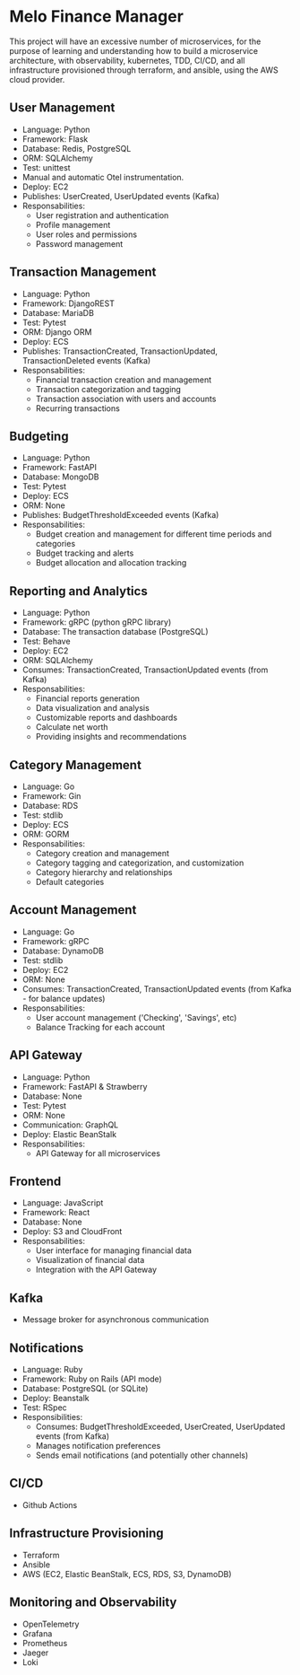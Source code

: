 # Melo Finance Manager
This project will have an excessive number of microservices, for the purpose of learning and understanding how to build a microservice architecture, with observability, kubernetes, TDD, CI/CD, and all infrastructure provisioned through terraform, and ansible, using the AWS cloud provider.

## User Management
- Language: Python
- Framework: Flask
- Database: Redis, PostgreSQL
- ORM: SQLAlchemy
- Test: unittest
- Manual and automatic Otel instrumentation.
- Deploy: EC2
- Publishes: UserCreated, UserUpdated events (Kafka)
- Responsabilities:
  - User registration and authentication
  - Profile management
  - User roles and permissions
  - Password management

## Transaction Management
- Language: Python
- Framework: DjangoREST
- Database: MariaDB
- Test: Pytest
- ORM: Django ORM
- Deploy: ECS
- Publishes: TransactionCreated, TransactionUpdated, TransactionDeleted events (Kafka)
- Responsabilities:
  - Financial transaction creation and management
  - Transaction categorization and tagging
  - Transaction association with users and accounts
  - Recurring transactions

## Budgeting
- Language: Python
- Framework: FastAPI
- Database: MongoDB
- Test: Pytest
- Deploy: ECS
- ORM: None
- Publishes: BudgetThresholdExceeded events (Kafka)
- Responsabilities:
  - Budget creation and management for different time periods and categories
  - Budget tracking and alerts
  - Budget allocation and allocation tracking   

## Reporting and Analytics
- Language: Python
- Framework: gRPC (python gRPC library)
- Database: The transaction database (PostgreSQL)
- Test: Behave
- Deploy: EC2
- ORM: SQLAlchemy
- Consumes: TransactionCreated, TransactionUpdated events (from Kafka)
- Responsabilities:
  - Financial reports generation
  - Data visualization and analysis
  - Customizable reports and dashboards
  - Calculate net worth
  - Providing insights and recommendations

## Category Management
- Language: Go
- Framework: Gin
- Database: RDS
- Test: stdlib
- Deploy: ECS
- ORM: GORM
- Responsabilities:
  - Category creation and management
  - Category tagging and categorization, and customization
  - Category hierarchy and relationships
  - Default categories

## Account Management
- Language: Go
- Framework: gRPC
- Database: DynamoDB
- Test: stdlib
- Deploy: EC2
- ORM: None
- Consumes: TransactionCreated, TransactionUpdated events (from Kafka - for balance updates)
- Responsabilities:
  - User account management ('Checking', 'Savings', etc)
  - Balance Tracking for each account

## API Gateway
- Language: Python
- Framework: FastAPI & Strawberry
- Database: None
- Test: Pytest
- ORM: None
- Communication: GraphQL
- Deploy: Elastic BeanStalk
- Responsabilities:
  - API Gateway for all microservices


## Frontend
- Language: JavaScript
- Framework: React
- Database: None
- Deploy: S3 and CloudFront
- Responsabilities:
  - User interface for managing financial data  
  - Visualization of financial data 
  - Integration with the API Gateway

## Kafka
- Message broker for asynchronous communication


## Notifications
- Language: Ruby
- Framework: Ruby on Rails (API mode)
- Database: PostgreSQL (or SQLite)
- Deploy: Beanstalk
- Test: RSpec
- Responsibilities:
  - Consumes: BudgetThresholdExceeded, UserCreated, UserUpdated events (from Kafka)
  - Manages notification preferences
  - Sends email notifications (and potentially other channels)


## CI/CD
- Github Actions

## Infrastructure Provisioning
- Terraform
- Ansible
- AWS (EC2, Elastic BeanStalk, ECS, RDS, S3, DynamoDB)

## Monitoring and Observability
- OpenTelemetry
- Grafana
- Prometheus
- Jaeger
- Loki

